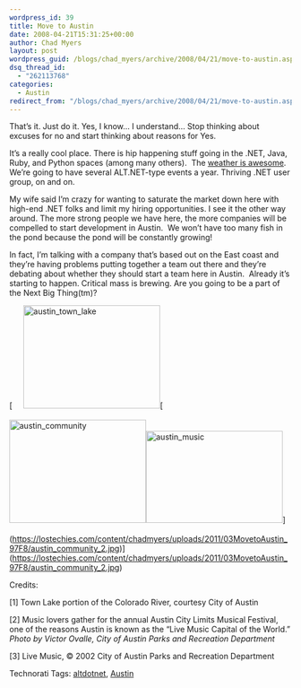 ```yaml
---
wordpress_id: 39
title: Move to Austin
date: 2008-04-21T15:31:25+00:00
author: Chad Myers
layout: post
wordpress_guid: /blogs/chad_myers/archive/2008/04/21/move-to-austin.aspx
dsq_thread_id:
  - "262113768"
categories:
  - Austin
redirect_from: "/blogs/chad_myers/archive/2008/04/21/move-to-austin.aspx/"
---
```

That&#8217;s it. Just do it. Yes, I know&#8230; I understand&#8230; Stop thinking about excuses for no and start thinking about reasons for Yes.&nbsp; 

It&#8217;s a really cool place. There is hip happening stuff going in the .NET, Java, Ruby, and Python spaces (among many others).&nbsp; The [weather is awesome](http://www.weather.com/weather/local/78704). We&#8217;re going to have several ALT.NET-type events a year. Thriving .NET user group, on and on.

My wife said I&#8217;m crazy for wanting to saturate the market down here with high-end .NET folks and limit my hiring opportunities. I see it the other way around. The more strong people we have here, the more companies will be compelled to start development in Austin.&nbsp; We won&#8217;t have too many fish in the pond because the pond will be constantly growing!

In fact, I&#8217;m talking with a company that&#8217;s based out on the East coast and they&#8217;re having problems putting together a team out there and they&#8217;re debating about whether they should start a team here in Austin.&nbsp; Already it&#8217;s starting to happen. Critical mass is brewing. Are you going to be a part of the Next Big Thing(tm)?

[<img style="border-top-width: 0px;border-left-width: 0px;border-bottom-width: 0px;margin: 0px 0px 20px 20px;border-right-width: 0px" height="184" alt="austin_town_lake" src="https://lostechies.com/content/chadmyers/uploads/2011/03MovetoAustin_97F8/austin_town_lake_5.jpg" width="244" border="0" />[<img style="border-top-width: 0px;border-left-width: 0px;border-bottom-width: 0px;margin: 0px 0px 20px;border-right-width: 0px" height="184" alt="austin_community" src="https://lostechies.com/content/chadmyers/uploads/2011/03MovetoAustin_97F8/austin_community_thumb.jpg" width="244" border="0" />[<img style="border-top-width: 0px;border-left-width: 0px;border-bottom-width: 0px;margin: 0px 0px 20px;border-right-width: 0px" height="164" alt="austin_music" src="https://lostechies.com/content/chadmyers/uploads/2011/03MovetoAustin_97F8/austin_music_thumb.jpg" width="244" border="0" />](https://lostechies.com/content/chadmyers/uploads/2011/03MovetoAustin_97F8/austin_music_2.jpg)](https://lostechies.com/content/chadmyers/uploads/2011/03MovetoAustin_97F8/austin_community_2.jpg)](https://lostechies.com/content/chadmyers/uploads/2011/03MovetoAustin_97F8/austin_community_2.jpg)

Credits: 

[1] Town Lake portion of the Colorado River, courtesy City of Austin

[2] Music lovers gather for the annual Austin City Limits Musical Festival, one of the reasons Austin is known as the &#8220;Live Music Capital of the World.&#8221; _Photo by Victor Ovalle, City of Austin Parks and Recreation Department_

[3] Live Music, © 2002 City of Austin Parks and Recreation Department

<div class="wlWriterSmartContent" style="padding-right: 0px;padding-left: 0px;padding-bottom: 0px;margin: 0px;padding-top: 0px">
  Technorati Tags: <a href="http://technorati.com/tags/altdotnet" rel="tag">altdotnet</a>, <a href="http://technorati.com/tags/Austin" rel="tag">Austin</a>
</div>

</a></a></a>
